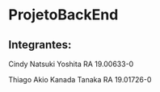 # ProjetoBackEnd

## Integrantes:

Cindy Natsuki Yoshita RA 19.00633-0

Thiago Akio Kanada Tanaka RA 19.01726-0
